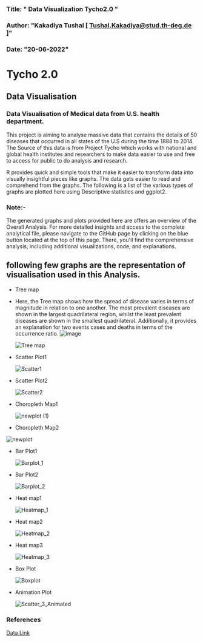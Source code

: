 
### Title:   " Data Visualization Tycho2.0 "

### Author: "Kakadiya Tushal [ Tushal.Kakadiya@stud.th-deg.de ]"

### Date: "20-06-2022"

# Tycho 2.0

## Data Visualisation 

### Data Visualisation of Medical data from U.S. health department.

This project is aiming to analyse massive data that contains the details of 50 diseases that occurred in all states of the U.S during the time 1888 to 2014. The Source of this data is from Project Tycho which works with national and global health institutes and researchers to make data easier to use and free to access for public to do analysis and research.

R provides quick and simple tools that make it easier to transform data into visually insightful pieces like graphs. The data gets easier to read and comprehend from the graphs. The following is a list of the various types of graphs are plotted here using Descriptive statistics and ggplot2.

### Note:- 
The generated graphs and plots provided here are offers an overview of the Overall Analysis. For more detailed insights and access to the complete analytical file, please navigate to the GitHub page by clicking on the blue button located at the top of this page. There, you'll find the comprehensive analysis, including additional visualizations, code, and explanations.

## following few graphs are the representation of visualisation used in this Analysis.

- Tree map
- Here, the Tree map shows how the spread of disease varies in terms of magnitude in relation to one another. The most prevalent diseases are shown in the largest quadrilateral region, whilst the least prevalent diseases are shown in the smallest quadrilateral. Additionally, it provides an explanation for two events cases and deaths in terms of the occurrence ratio.
![image](https://github.com/user-attachments/assets/fc32abc0-ea13-411c-a816-673ab2937054)


  ![Tree map](https://github.com/KAKADIYAS/Kakadiya_Tycho.github.io/assets/97363259/2356f7d6-33ac-4570-b05f-9649446aad18)
  
  
- Scatter Plot1

  ![Scatter1](https://github.com/KAKADIYAS/Kakadiya_Tycho.github.io/assets/97363259/ee3cb774-d02f-4d8b-a3a3-6d6ede736ed8)

- Scatter Plot2

  ![Scatter2](https://github.com/KAKADIYAS/Kakadiya_Tycho.github.io/assets/97363259/6db5922c-b954-4797-bce5-d8830c9d1745)

- Choropleth Map1

  ![newplot (1)](https://github.com/KAKADIYAS/Kakadiya_Tycho.github.io/assets/97363259/f2022069-f3d7-4982-95f4-7abd0248e77a)

- Choropleth Map2

 ![newplot](https://github.com/KAKADIYAS/Kakadiya_Tycho.github.io/assets/97363259/5e05847b-0856-4702-bf4a-403a20cb4cad)

  
- Bar Plot1

  ![Barplot_1](https://github.com/KAKADIYAS/Kakadiya_Tycho.github.io/assets/97363259/9908a2e5-e50d-4871-9607-b29ddebe943d)

  
- Bar Plot2

  ![Barplot_2](https://github.com/KAKADIYAS/Kakadiya_Tycho.github.io/assets/97363259/b580c24f-770e-451d-834f-757d864cd962)
  
- Heat map1

  ![Heatmap_1](https://github.com/KAKADIYAS/Kakadiya_Tycho.github.io/assets/97363259/9f31f400-01a5-4d7f-aa53-325da2a57fb6)

- Heat map2

  ![Heatmap_2](https://github.com/KAKADIYAS/Kakadiya_Tycho.github.io/assets/97363259/25497daf-284d-432d-adc0-d30a06dbbb83)
  
- Heat map3

  ![Heatmap_3](https://github.com/KAKADIYAS/Kakadiya_Tycho.github.io/assets/97363259/26d3a7be-8985-4525-861e-788a39b3b9da)
    

- Box Plot

  ![Boxplot](https://github.com/KAKADIYAS/Kakadiya_Tycho.github.io/assets/97363259/41bc023e-89f1-4f20-b495-feaa0ddf4d0c)
  
- Animation Plot

  ![Scatter_3_Animated](https://github.com/KAKADIYAS/Kakadiya_Tycho.github.io/assets/97363259/de095096-f672-44f1-8a62-27893011d512)


### References

 [Data Link](https://www.tycho.pitt.edu/version-2/)
 
 

